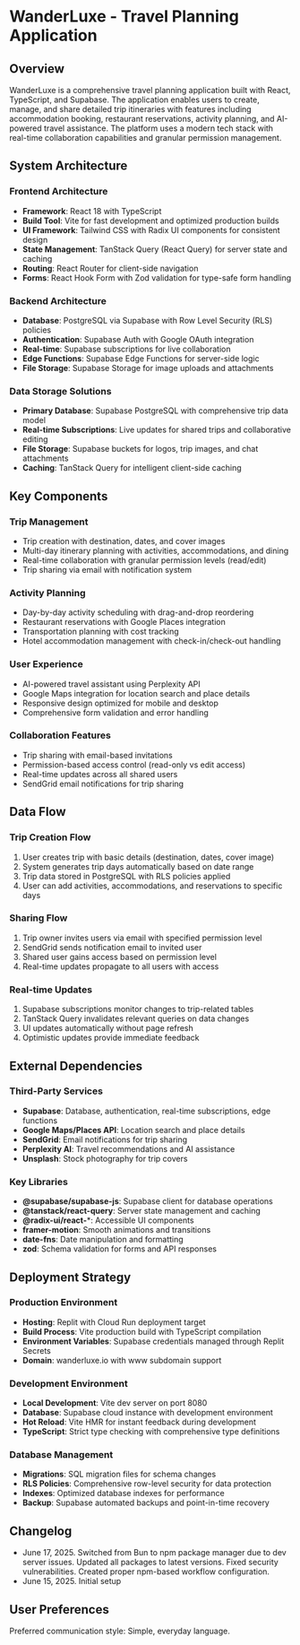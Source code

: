 # WanderLuxe - Travel Planning Application

## Overview

WanderLuxe is a comprehensive travel planning application built with React, TypeScript, and Supabase. The application enables users to create, manage, and share detailed trip itineraries with features including accommodation booking, restaurant reservations, activity planning, and AI-powered travel assistance. The platform uses a modern tech stack with real-time collaboration capabilities and granular permission management.

## System Architecture

### Frontend Architecture
- **Framework**: React 18 with TypeScript
- **Build Tool**: Vite for fast development and optimized production builds
- **UI Framework**: Tailwind CSS with Radix UI components for consistent design
- **State Management**: TanStack Query (React Query) for server state and caching
- **Routing**: React Router for client-side navigation
- **Forms**: React Hook Form with Zod validation for type-safe form handling

### Backend Architecture
- **Database**: PostgreSQL via Supabase with Row Level Security (RLS) policies
- **Authentication**: Supabase Auth with Google OAuth integration
- **Real-time**: Supabase subscriptions for live collaboration
- **Edge Functions**: Supabase Edge Functions for server-side logic
- **File Storage**: Supabase Storage for image uploads and attachments

### Data Storage Solutions
- **Primary Database**: Supabase PostgreSQL with comprehensive trip data model
- **Real-time Subscriptions**: Live updates for shared trips and collaborative editing
- **File Storage**: Supabase buckets for logos, trip images, and chat attachments
- **Caching**: TanStack Query for intelligent client-side caching

## Key Components

### Trip Management
- Trip creation with destination, dates, and cover images
- Multi-day itinerary planning with activities, accommodations, and dining
- Real-time collaboration with granular permission levels (read/edit)
- Trip sharing via email with notification system

### Activity Planning
- Day-by-day activity scheduling with drag-and-drop reordering
- Restaurant reservations with Google Places integration
- Transportation planning with cost tracking
- Hotel accommodation management with check-in/check-out handling

### User Experience
- AI-powered travel assistant using Perplexity API
- Google Maps integration for location search and place details
- Responsive design optimized for mobile and desktop
- Comprehensive form validation and error handling

### Collaboration Features
- Trip sharing with email-based invitations
- Permission-based access control (read-only vs edit access)
- Real-time updates across all shared users
- SendGrid email notifications for trip sharing

## Data Flow

### Trip Creation Flow
1. User creates trip with basic details (destination, dates, cover image)
2. System generates trip days automatically based on date range
3. Trip data stored in PostgreSQL with RLS policies applied
4. User can add activities, accommodations, and reservations to specific days

### Sharing Flow
1. Trip owner invites users via email with specified permission level
2. SendGrid sends notification email to invited user
3. Shared user gains access based on permission level
4. Real-time updates propagate to all users with access

### Real-time Updates
1. Supabase subscriptions monitor changes to trip-related tables
2. TanStack Query invalidates relevant queries on data changes
3. UI updates automatically without page refresh
4. Optimistic updates provide immediate feedback

## External Dependencies

### Third-Party Services
- **Supabase**: Database, authentication, real-time subscriptions, edge functions
- **Google Maps/Places API**: Location search and place details
- **SendGrid**: Email notifications for trip sharing
- **Perplexity AI**: Travel recommendations and AI assistance
- **Unsplash**: Stock photography for trip covers

### Key Libraries
- **@supabase/supabase-js**: Supabase client for database operations
- **@tanstack/react-query**: Server state management and caching
- **@radix-ui/react-***: Accessible UI components
- **framer-motion**: Smooth animations and transitions
- **date-fns**: Date manipulation and formatting
- **zod**: Schema validation for forms and API responses

## Deployment Strategy

### Production Environment
- **Hosting**: Replit with Cloud Run deployment target
- **Build Process**: Vite production build with TypeScript compilation
- **Environment Variables**: Supabase credentials managed through Replit Secrets
- **Domain**: wanderluxe.io with www subdomain support

### Development Environment
- **Local Development**: Vite dev server on port 8080
- **Database**: Supabase cloud instance with development environment
- **Hot Reload**: Vite HMR for instant feedback during development
- **TypeScript**: Strict type checking with comprehensive type definitions

### Database Management
- **Migrations**: SQL migration files for schema changes
- **RLS Policies**: Comprehensive row-level security for data protection
- **Indexes**: Optimized database indexes for performance
- **Backup**: Supabase automated backups and point-in-time recovery

## Changelog
- June 17, 2025. Switched from Bun to npm package manager due to dev server issues. Updated all packages to latest versions. Fixed security vulnerabilities. Created proper npm-based workflow configuration.
- June 15, 2025. Initial setup

## User Preferences

Preferred communication style: Simple, everyday language.